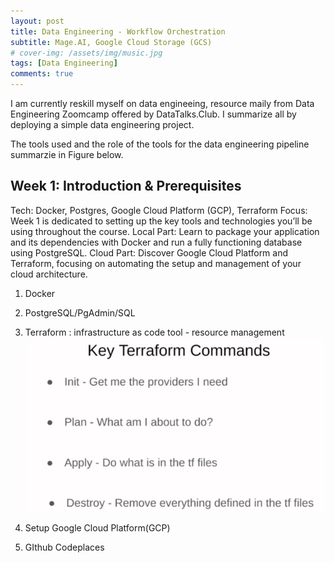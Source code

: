 ```yaml
---
layout: post
title: Data Engineering - Workflow Orchestration 
subtitle: Mage.AI, Google Cloud Storage (GCS)
# cover-img: /assets/img/music.jpg
tags: [Data Engineering]
comments: true
---
```


I am currently reskill myself on data engineeing, resource maily from Data Engineering Zoomcamp offered by DataTalks.Club. I summarize all by deploying a simple data engineering project.

The tools used and the role of the tools for the data engineering pipeline summarzie in Figure below.


## Week 1: Introduction & Prerequisites
Tech: Docker, Postgres, Google Cloud Platform (GCP), Terraform
Focus: Week 1 is dedicated to setting up the key tools and technologies you’ll be using throughout the course.
Local Part: Learn to package your application and its dependencies with Docker and run a fully functioning database using PostgreSQL.
Cloud Part: Discover Google Cloud Platform and Terraform, focusing on automating the setup and management of your cloud architecture.

1. Docker
2. PostgreSQL/PgAdmin/SQL
3. Terraform : infrastructure as code tool - resource management
![alt text](image.png)

4. Setup Google Cloud Platform(GCP)
5. GIthub Codeplaces

